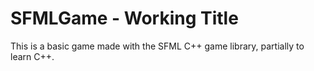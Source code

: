 SFMLGame - Working Title
========================

This is a basic game made with the SFML C++ game library, partially to learn C++.
